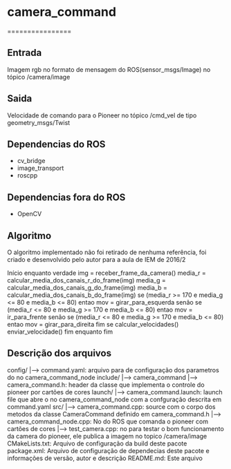# camera_command
================

Entrada
-------
Imagem rgb no formato de mensagem do ROS(sensor_msgs/Image) no tópico /camera/image

Saida
-----
Velocidade de comando para o Pioneer no tópico /cmd_vel de tipo geometry_msgs/Twist

Dependencias do ROS
-------------------
* cv_bridge
* image_transport
* roscpp

Dependencias fora do ROS
------------------------
* OpenCV

Algoritmo
---------
O algoritmo implementado não foi retirado de nenhuma referência, foi criado e desenvolvido pelo autor para a aula de IEM de 2016/2

Início
    enquanto verdade
        img = receber_frame_da_camera()
        media_r = calcular_media_dos_canais_r_do_frame(img)
        media_g = calcular_media_dos_canais_g_do_frame(img)
        media_b = calcular_media_dos_canais_b_do_frame(img)
        se (media_r >= 170 e media_g <= 80 e media_b <= 80)
            entao    mov = girar_para_esquerda
        senão se (media_r <= 80 e media_g >= 170 e media_b <= 80)
            entao   mov = ir_para_frente
        senão se (media_r <= 80 e media_g >= 170 e media_b <= 80)
            entao   mov = girar_para_direita
        fim se
        calcular_velocidades()
        enviar_velocidade()
    fim enquanto
fim

Descrição dos arquivos
----------------------

config/
    |--> command.yaml: arquivo para de configuração dos parametros do no camera_command_node
include/
    |--> camera_command
            |--> camera_command.h: header da classe que implementa o controle do pioneer por cartões de cores
launch/
    |--> camera_command.launch: launch file que abre o no camera_command_node com a confguração descrita em command.yaml
src/
    |--> camera_command.cpp: source com o corpo dos metodos da classe CameraCommand definido em camera_command.h
    |--> camera_command_node.cpp: No do ROS que comanda o pioneer com cartões de cores
    |--> test_camera.cpp: no para testar o bom funcionamento da camera do pioneer, ele publica a imagem no topico /camera/image 
CMakeLists.txt: Arquivo de configuração da build deste pacote
package.xml: Arquivo de configuração de dependecias deste pacote e informações de versão, autor e descrição
README.md: Este arquivo
